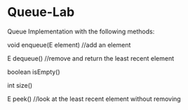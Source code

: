 # Queue-Lab

Queue Implementation with the following methods:

void enqueue(E element)    //add an element

E dequeue()                //remove and return the least recent element

boolean isEmpty()   

int size()

E peek()                //look at the least recent element without removing

